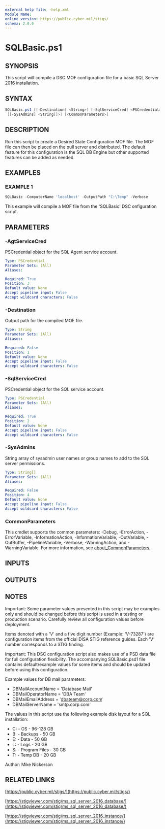 ```yaml
---
external help file: -help.xml
Module Name:
online version: https://public.cyber.mil/stigs/
schema: 2.0.0
---
```


# SQLBasic.ps1

## SYNOPSIS

This script will compile a DSC MOF configuration file for a basic SQL Server 2016 installation.

## SYNTAX

```PowerShell
SQLBasic.ps1 [[-Destination] <String>] [-SqlServiceCred] <PSCredential> [-AgtServiceCred] <PSCredential>
 [[-SysAdmins] <String[]>] [<CommonParameters>]
```

## DESCRIPTION

Run this script to create a Desired State Configuration MOF file.
The MOF file can then be placed on the pull server and distributed.
The default feature for this configuration is the SQL DB Engine but other supported features can be added as needed.

## EXAMPLES

### EXAMPLE 1

```PowerShell
SQLBasic -ComputerName 'localhost' -OutputPath "C:\Temp" -Verbose
```

This example will compile a MOF file from the 'SQLBasic' DSC onfiguration script.

## PARAMETERS

### -AgtServiceCred

PSCredential object for the SQL Agent service account.

```yaml
Type: PSCredential
Parameter Sets: (All)
Aliases:

Required: True
Position: 3
Default value: None
Accept pipeline input: False
Accept wildcard characters: False
```

### -Destination

Output path for the compiled MOF file.

```yaml
Type: String
Parameter Sets: (All)
Aliases:

Required: False
Position: 1
Default value: None
Accept pipeline input: False
Accept wildcard characters: False
```

### -SqlServiceCred

PSCredential object for the SQL service account.

```yaml
Type: PSCredential
Parameter Sets: (All)
Aliases:

Required: True
Position: 2
Default value: None
Accept pipeline input: False
Accept wildcard characters: False
```

### -SysAdmins

String array of sysadmin user names or group names to add to the SQL server permissions.

```yaml
Type: String[]
Parameter Sets: (All)
Aliases:

Required: False
Position: 4
Default value: None
Accept pipeline input: False
Accept wildcard characters: False
```

### CommonParameters

This cmdlet supports the common parameters: -Debug, -ErrorAction, -ErrorVariable, -InformationAction, -InformationVariable, -OutVariable, -OutBuffer, -PipelineVariable, -Verbose, -WarningAction, and -WarningVariable. For more information, see [about_CommonParameters](http://go.microsoft.com/fwlink/?LinkID=113216).

## INPUTS

## OUTPUTS

## NOTES

Important: Some parameter values presented in this script may be examples only and should be changed before this script is used in a testing or production scenario.
Carefully review all configuration values before deployment.

Items denoted with a 'V' and a five digit number (Example: 'V-73287') are configuration items from the official DISA STIG reference guides.
Each 'V' number corresponds to a STIG finding.

Important: This DSC configuration script also makes use of a PSD data file for full configuration flexibility.
The accompanying SQLBasic.psd1 file contains default/example values for some items and should be updated before using this configuration.

Example values for DB mail parameters:

- DBMailAccountName  = 'Database Mail'
- DBMailOperatorName = 'DBA Team'
- DBMailEmailAddress = 'dbateam@corp.com'
- DBMailServerName   = 'smtp.corp.com'

The values in this script use the following example disk layout for a SQL installation:

- C: - OS - 96-128 GB
- B: - Backups - 50 GB
- E: - Data - 50 GB
- L: - Logs - 20 GB
- S: - Program Files - 30 GB
- T: - Temp DB - 20 GB

Author: Mike Nickerson

## RELATED LINKS

[https://public.cyber.mil/stigs/](https://public.cyber.mil/stigs/)

[https://stigviewer.com/stig/ms_sql_server_2016_database/](https://stigviewer.com/stig/ms_sql_server_2016_database/)

[https://stigviewer.com/stig/ms_sql_server_2016_instance/](https://stigviewer.com/stig/ms_sql_server_2016_instance/)
